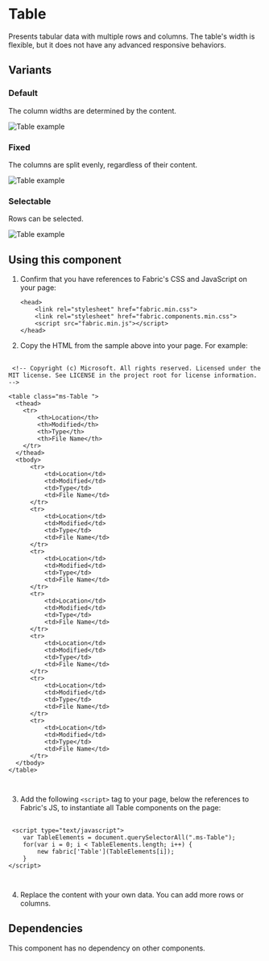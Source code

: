 # Table
Presents tabular data with multiple rows and columns. The table's width is flexible, but it does not have any advanced responsive behaviors.

## Variants

### Default
The column widths are determined by the content.


![Table example](https://raw.githubusercontent.com/OfficeDev/office-ui-fabric-js/master/ghdocs/component_images/Table-default.png)


### Fixed
The columns are split evenly, regardless of their content.


![Table example](https://raw.githubusercontent.com/OfficeDev/office-ui-fabric-js/master/ghdocs/component_images/Table-fixed.png)


### Selectable
Rows can be selected.


![Table example](https://raw.githubusercontent.com/OfficeDev/office-ui-fabric-js/master/ghdocs/component_images/Table-selectable.png)


## Using this component
1. Confirm that you have references to Fabric's CSS and JavaScript on your page:
    ```
    <head>
        <link rel="stylesheet" href="fabric.min.css">
        <link rel="stylesheet" href="fabric.components.min.css">
        <script src="fabric.min.js"></script>
    </head>
    ```
2. Copy the HTML from the sample above into your page. For example:

<pre>
    <code>
 &lt;!-- Copyright (c) Microsoft. All rights reserved. Licensed under the MIT license. See LICENSE in the project root for license information. --&gt;

&lt;table class&#x3D;&quot;ms-Table &quot;&gt;
  &lt;thead&gt;
    &lt;tr&gt;
        &lt;th&gt;Location&lt;/th&gt;
        &lt;th&gt;Modified&lt;/th&gt;
        &lt;th&gt;Type&lt;/th&gt;
        &lt;th&gt;File Name&lt;/th&gt;
    &lt;/tr&gt;
  &lt;/thead&gt;
  &lt;tbody&gt;
      &lt;tr&gt;
          &lt;td&gt;Location&lt;/td&gt;
          &lt;td&gt;Modified&lt;/td&gt;
          &lt;td&gt;Type&lt;/td&gt;
          &lt;td&gt;File Name&lt;/td&gt;
      &lt;/tr&gt;
      &lt;tr&gt;
          &lt;td&gt;Location&lt;/td&gt;
          &lt;td&gt;Modified&lt;/td&gt;
          &lt;td&gt;Type&lt;/td&gt;
          &lt;td&gt;File Name&lt;/td&gt;
      &lt;/tr&gt;
      &lt;tr&gt;
          &lt;td&gt;Location&lt;/td&gt;
          &lt;td&gt;Modified&lt;/td&gt;
          &lt;td&gt;Type&lt;/td&gt;
          &lt;td&gt;File Name&lt;/td&gt;
      &lt;/tr&gt;
      &lt;tr&gt;
          &lt;td&gt;Location&lt;/td&gt;
          &lt;td&gt;Modified&lt;/td&gt;
          &lt;td&gt;Type&lt;/td&gt;
          &lt;td&gt;File Name&lt;/td&gt;
      &lt;/tr&gt;
      &lt;tr&gt;
          &lt;td&gt;Location&lt;/td&gt;
          &lt;td&gt;Modified&lt;/td&gt;
          &lt;td&gt;Type&lt;/td&gt;
          &lt;td&gt;File Name&lt;/td&gt;
      &lt;/tr&gt;
      &lt;tr&gt;
          &lt;td&gt;Location&lt;/td&gt;
          &lt;td&gt;Modified&lt;/td&gt;
          &lt;td&gt;Type&lt;/td&gt;
          &lt;td&gt;File Name&lt;/td&gt;
      &lt;/tr&gt;
      &lt;tr&gt;
          &lt;td&gt;Location&lt;/td&gt;
          &lt;td&gt;Modified&lt;/td&gt;
          &lt;td&gt;Type&lt;/td&gt;
          &lt;td&gt;File Name&lt;/td&gt;
      &lt;/tr&gt;
  &lt;/tbody&gt;
&lt;/table&gt;

    </code>
</pre>

3. Add the following `<script>` tag to your page, below the references to Fabric's JS, to instantiate all Table components on the page:

<pre>
    <code>
 &lt;script type&#x3D;&quot;text/javascript&quot;&gt;
    var TableElements &#x3D; document.querySelectorAll(&quot;.ms-Table&quot;);
    for(var i &#x3D; 0; i &lt; TableElements.length; i++) {
        new fabric[&#x27;Table&#x27;](TableElements[i]);
    }
&lt;/script&gt;

    </code>
</pre>

4. Replace the content with your own data. You can add more rows or columns.

## Dependencies
This component has no dependency on other components.


<script type="text/javascript">
    var TableElements = document.querySelectorAll(".ms-Table");
    for(var i = 0; i < TableElements.length; i++) {
        new fabric['Table'](TableElements[i]);
    }
</script>

